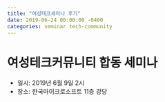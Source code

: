 ```yaml
---
title: "여성테크세미나 후기"
date: 2019-06-24 00:00:00 -0400
categories: seminar tech-community
---
```


# 여성테크커뮤니티 합동 세미나

- 일시: 2019년 6월 9일 2시
- 장소: 한국마이크로소프트 11층 강당

